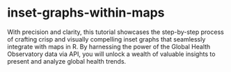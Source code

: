 # inset-graphs-within-maps
With precision and clarity, this tutorial showcases the step-by-step process of crafting crisp and visually compelling inset graphs that seamlessly integrate with maps in R. By harnessing the power of the Global Health Observatory data via API, you will unlock a wealth of valuable insights to present and analyze global health trends.
